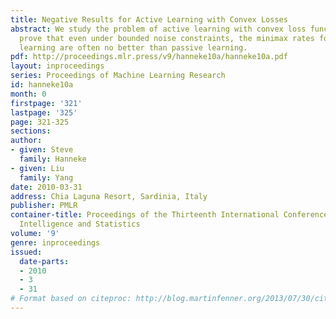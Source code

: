 ```yaml
---
title: Negative Results for Active Learning with Convex Losses
abstract: We study the problem of active learning with convex loss functions.  We
  prove that even under bounded noise constraints, the minimax rates for proper active
  learning are often no better than passive learning.
pdf: http://proceedings.mlr.press/v9/hanneke10a/hanneke10a.pdf
layout: inproceedings
series: Proceedings of Machine Learning Research
id: hanneke10a
month: 0
firstpage: '321'
lastpage: '325'
page: 321-325
sections: 
author:
- given: Steve
  family: Hanneke
- given: Liu
  family: Yang
date: 2010-03-31
address: Chia Laguna Resort, Sardinia, Italy
publisher: PMLR
container-title: Proceedings of the Thirteenth International Conference on Artificial
  Intelligence and Statistics
volume: '9'
genre: inproceedings
issued:
  date-parts:
  - 2010
  - 3
  - 31
# Format based on citeproc: http://blog.martinfenner.org/2013/07/30/citeproc-yaml-for-bibliographies/
---
```

